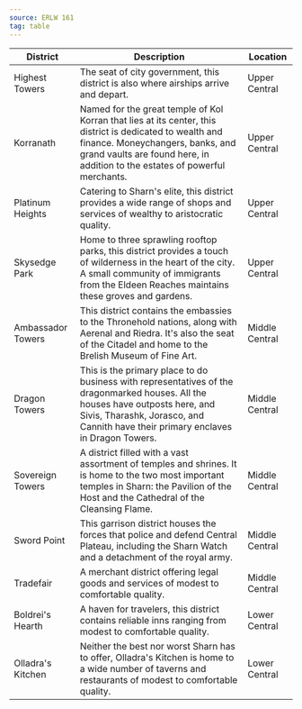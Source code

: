 ```yaml
---
source: ERLW 161
tag: table
---
```


|District|Description|Location|
|----|----------|----|
|Highest Towers|The seat of city government, this district is also where airships arrive and depart.|Upper Central|
|Korranath|Named for the great temple of Kol Korran that lies at its center, this district is dedicated to wealth and finance. Moneychangers, banks, and grand vaults are found here, in addition to the estates of powerful merchants.|Upper Central|
|Platinum Heights|Catering to Sharn's elite, this district provides a wide range of shops and services of wealthy to aristocratic quality.|Upper Central|
|Skysedge Park|Home to three sprawling rooftop parks, this district provides a touch of wilderness in the heart of the city. A small community of immigrants from the Eldeen Reaches maintains these groves and gardens.|Upper Central|
|Ambassador Towers|This district contains the embassies to the Thronehold nations, along with Aerenal and Riedra. It's also the seat of the Citadel and home to the Brelish Museum of Fine Art.|Middle Central|
|Dragon Towers|This is the primary place to do business with representatives of the dragonmarked houses. All the houses have outposts here, and Sivis, Tharashk, Jorasco, and Cannith have their primary enclaves in Dragon Towers.|Middle Central|
|Sovereign Towers|A district filled with a vast assortment of temples and shrines. It is home to the two most important temples in Sharn: the Pavilion of the Host and the Cathedral of the Cleansing Flame.|Middle Central|
|Sword Point|This garrison district houses the forces that police and defend Central Plateau, including the Sharn Watch and a detachment of the royal army.|Middle Central|
|Tradefair|A merchant district offering legal goods and services of modest to comfortable quality.|Middle Central|
|Boldrei's Hearth|A haven for travelers, this district contains reliable inns ranging from modest to comfortable quality.|Lower Central|
|Olladra's Kitchen|Neither the best nor worst Sharn has to offer, Olladra's Kitchen is home to a wide number of taverns and restaurants of modest to comfortable quality.|Lower Central|
